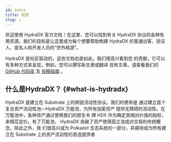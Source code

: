 ```yaml
---
id: intro
title: 前言
slug: /
---
```


欢迎使用 HydraDX 官方文档！在这里，您可以找到有关 HydraDX
协议的各种有用资源。我们的目标是让这里成为每个想要帮助构建
HydraDX 的普通访客、验证人、提名人和开发人员的“世外桃源”。

HydraDX 是社区驱动的，这些文档也是如此。我们很高兴看到您
的贡献，它可以有多种方式来呈现，例如，您可以撰写新文章或翻译
现有文章。请查看我们的 [GitHub 代码库](https://github.com/galacticcouncil/HydraDX-docs) 及 [投稿指南](https://docs.hydradx.io/cn/contributing) 。

## 什么是HydraDX？ {#what-is-hydradx}

HydraDX 是建立在 Substrate 上的跨链流动性协议。我们的使命是
通过建立首个复合资产流动性池—HydraDX 万能池，为所有加密资产
提供无障碍的流动性。在万能池中，各种资产通过使用我们的原生令
牌 HDX 作为确定其相对价值的指标，来相互定价。有了万能池，
HydraDX 突破了资产使用孤立池成对交易的传统概念。除此之外，我
们很高兴成为 Polkadot 生态系统的一部分，并期待成为所有建立在
Substrate 上的资产流动性的首选提供者